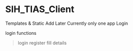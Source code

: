 # SIH_TIAS_Client
Templates & Static Add Later
Currently only one app Login

login functions
>login
>register
>fill details



